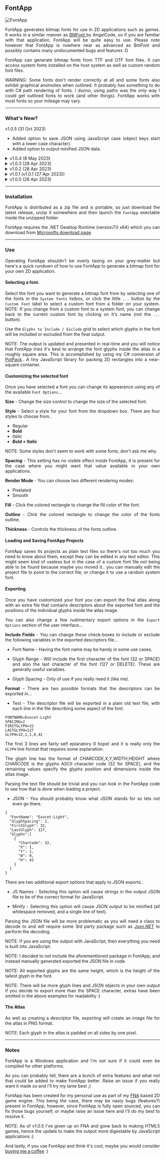 
<div align="justify">

## FontApp

![FontApp](fontapp.png)

FontApp generates bitmap fonts for use in 2D applications such as games. It works in a similar manner as [BMFont ](https://www.angelcode.com/products/bmfont/) by AngelCode, so if you are familiar with that application, FontApp will be quite easy to use. Please note however that FontApp is nowhere near as advanced as BmFont and possibly contains many undocumented bugs and features :D

FontApp can generate bitmap fonts from TTF and OTF font files. It can access system fonts installed on the host system as well as custom random font files.

WARNING:  Some fonts don't render correctly at all and some fonts also exhibit graphical anomolies when outlined. It probably has something to do with C# path rendering of fonts. I dunno, using paths was the only way I could get outlined fonts to work (and other things). FontApp works with most fonts so your mileage may vary.

<hr>

### What's New?

v1.0.5 (31 Oct 2023)

- Added option to save JSON using JavaScript case (object keys start with a lower case character).
- Added option to output minified JSON data.



<details><summary>v1.0.4 (8 May 2023)</summary><p>

- Fixed filename shenanigans when saving and exporting.

</p></details>



<details><summary>v1.0.3 (28 Apr 2023)</summary><p>

- Fixed issue where you could save a project without having any font selected.
- Fixed issue where you could initiate an export without any font selected.
- Made the exit menuitem actually exit the application :D

</p></details>



<details><summary>v1.0.2 (28 Apr 2023)</summary><p>

- My dog ate my release notes!

</p></details>



<details><summary>v1.0.1 (v1.0.1 (27 Apr 2023))</summary><p>

- Fixed issue where about dialog hyperlinks had been omitted.
- Fixed issue where atlas background color was not being reset to the correct color when a new project is created.
- Glyphs can now be rendered in pixelated or smooth modes.
- Added a zoom feature.
- Tweaked user interface.

</p></details>



<details><summary>v1.0.0 (26 Apr 2023)</summary><p>

- Initial public release.

</p></details>

<hr>

### Installation

FontApp is distributed as a zip file and is portable, so just download the latest release, unzip it somewhere and then launch the `FontApp` exectable inside the unzipped folder.

FontApp requires the .NET Desktop Runtime (version7.0 x64) which you can download from [Microsofts download page](https://dotnet.microsoft.com/en-us/download/dotnet/7.0).

<hr>

### Use

Operating FontApp shouldn't be overly taxing on your grey-matter but here's a quick rundown of how to use FontApp to generate a bitmap font for your own 2D application.

#### Selecting a font.

Select the font you want to generate a bitmap font from by selecting one of the fonts in the `System Fonts` listbox, or click the little `...` button by the `Custom Font` label to select a custom font from a folder on your system. NOTE: If you change from a custom font to a system font, you can change back to the current custom font by clicking on it's name (not the `...` button).

Use the `Glyphs to Include / Exclude` grid to select which glyphs in the font will be included or excluded from the final output.

NOTE: The output is updated and presented in real-time and you will notice that FontApp tries it's best to arrange the font glyphs inside the atlas in a roughly square area. This is accomplished by using my C# conversion of [PotPack](https://github.com/mapbox/potpack).. A tiny JavaScript library for packing 2D rectangles into a near-square container.

#### Customizing the selected font

Once you have selected a font you can change its appearance using any of the available `Font Options`...

**Size** -  Change the size control to change the size of the selected font.

**Style** - Select a style for your font from the dropdown box. There are four styles to choose from..

- Regular
- **Bold**
- *Italic*
- ***Bold + Italic***

NOTE: Some styles don't seem to work with some fonts, don't ask me why.

**Spacing** - This setting has no visible effect inside FontApp, it is present for the case where you might want that value available in your own applications.

**Render Mode** - You can choose two different rendering modes:

- Pixelated
- Smooth

**Fill** - Click the colored rectangle to change the fill color of the font.

**Outline** - Click the colored rectangle to change the color of the fonts outline.

**Thickness** - Controls the thickness of the fonts outline.

#### Loading and Saving FontApp Projects

FontApp saves its projects as plain text files so there's not too much you need to know about them, except they can be edited in any text editor. This might seem kind of useless but in the case of a custom font file not being able to be found because maybe you moved it.. you can manually edit the project file to point to the correct file, or change it to use a random system font.

#### Exporting

Once you have customized your font you can export the final atlas along with an extra file that contains descriptors about the exported font and the positions of the individual glyphs inside the atlas image.

You can also change a few rudimentary export options in the `Export Options` section of the user interface...

**Include Fields** - You can change these check-boxes to include or exclude the following variables in the exported descriptors file...

- Font Name - Having the font name may be handy in some use cases.

- Glyph Range - Will include the first character of the font (32 or SPACE) and also the last character of the font (127 or DELETE). These are generally useful variables.

- Glyph Spacing -  Only of use if you really need it (like me).

**Format** - There are two possible formats that the descriptors can be exported in...

- Text - The descriptor file will be exported in a plain old text file, with each line in the file describing some aspect of the font.

```
FONTNAME=Exocet-Light
SPACING=2
FIRSTGLYPH=32
LASTGLYPH=127
GLYPH=32,1,1,0,42
```

The first 3 lines are fairly self eplanatory (I hope) and it is really only the `GLYPH` line format that requires some explanation.

The glyph line has the format of CHARCODE,X,Y,WIDTH,HEIGHT where CHARCODE is the glyphs ASCII character code (32 for SPACE), and the remaining values specify the glyphs position and dimensions inside the atlas image.

Parsing the text file should be trivial and you can look in the FontApp code to see how that is done when loading a project.

- JSON - You should probably know what JSON stands for so lets not even go there. 

```
{
  "FontName": "Exocet-Light",
  "GlyphSpacing": 2,
  "FirstGlyph": 32,
  "LastGlyph": 127,
  "Glyphs":[
    {
      "CharCode": 32,
      "X": 1,
      "Y": 1,
      "W": 0,
      "H": 42
    }
  ]
}

```

There are two additional export options that apply to JSON exports..

- JS Names - Selecting this option will cause strings in the output JSON file to be of the correct format for JavaScript.

- Minify - Selecting this option will cause JSON output to be minified (all whitespace removed, and a single line of text).

Parsing the JSON file will be more problematic as you will need a class to decode to and will require some 3rd party package such as [Json.NET](https://www.newtonsoft.com/json) to perform the decoding.

NOTE: If you are using the output with JavaScript, then everything you need is built into JavaScript.

NOTE: I decided to not include the aforementioned package in FontApp, and instead manually generated exported the JSON file in code.

NOTE: All exported glyphs are the same height, which is the height of the tallest glyph in the font.

NOTE: There will be more glyph lines and JSON objects in your own output if you decide to export more than the SPACE character, extras have been omitted in the above examples for readability :)

#### The Atlas

As well as creating a descriptor file, exporting will create an image file for the atlas in PNG format.

NOTE: Each glyph in the atlas is padded on all sides by one pixel.

<hr>

### Notes

FontApp is a Windows application and I'm not sure if it could even be compiled for other platforms.

As you can probably tell, there are a bunch of extra features and what not that could be added to make FontApp better. Raise an issue if you really want it made so and I'll try my lame best ;)

FontApp has been created for my personal use as part of my [FNA](https://fna-xna.github.io/) based 2D game engine. This being the case, there may be nasty bugs (features?) present in FontApp, however, since FontApp is fully open sourced, you can fix those bugs yourself, or maybe raise an issue here and I'll do my best to resolve it.

NOTE: As of v1.0.5 I've given up on FNA and gone back to making HTML5 games, hence the update to make the output more digestable by JavaScript applications :)

And lastly, if you use FontApp and think it's cool, maybe you would consider [buying me a coffee](https://www.buymeacoffee.com/antixdevelu) :)

